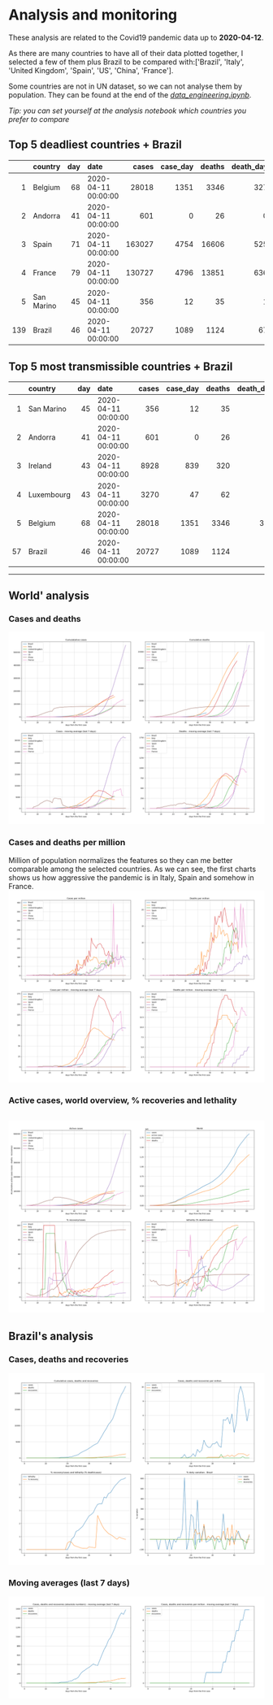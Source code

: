 # **Analysis and monitoring**
These analysis are related to the Covid19 pandemic data up to **2020-04-12**.

As there are many countries to have all of their data plotted together, I selected a few of them plus Brazil to be compared with:['Brazil', 'Italy', 'United Kingdom', 'Spain', 'US', 'China', 'France'].

Some countries are not in UN dataset, so we can not analyse them by population. They can be found at the end of the *[data_engineering.ipynb](../data_engineering.ipynb)*.

*Tip: you can set yourself at the analysis notebook which countries you prefer to compare*

## Top 5 deadliest countries + Brazil
|     | country    |   day | date                |   cases |   case_day |   deaths |   death_day |   cases_million |   deaths_million |   avg7_cases_million |   avg7_deaths_million |   avg7_recoveries_million |
|----:|:-----------|------:|:--------------------|--------:|-----------:|---------:|------------:|----------------:|-----------------:|---------------------:|----------------------:|--------------------------:|
|   1 | Belgium    |    68 | 2020-04-11 00:00:00 |   28018 |       1351 |     3346 |         327 |           117.1 |             28.3 |                  118 |                    25 |                        33 |
|   2 | Andorra    |    41 | 2020-04-11 00:00:00 |     601 |          0 |       26 |           0 |             0   |              0   |                  249 |                    16 |                        92 |
|   3 | Spain      |    71 | 2020-04-11 00:00:00 |  163027 |       4754 |    16606 |         525 |           101.7 |             11.2 |                  112 |                    14 |                        76 |
|   4 | France     |    79 | 2020-04-11 00:00:00 |  130727 |       4796 |    13851 |         636 |            73.6 |              9.8 |                   87 |                    13 |                        24 |
|   5 | San Marino |    45 | 2020-04-11 00:00:00 |     356 |         12 |       35 |           1 |           354.4 |             29.5 |                  409 |                    12 |                       109 |
| 139 | Brazil     |    46 | 2020-04-11 00:00:00 |   20727 |       1089 |     1124 |          67 |             5.2 |              0.3 |                    7 |                     0 |                         0 |


 ## Top 5 most transmissible countries + Brazil
|    | country    |   day | date                |   cases |   case_day |   deaths |   death_day |   cases_million |   deaths_million |   avg7_cases_million |   avg7_deaths_million |   avg7_recoveries_million |
|---:|:-----------|------:|:--------------------|--------:|-----------:|---------:|------------:|----------------:|-----------------:|---------------------:|----------------------:|--------------------------:|
|  1 | San Marino |    45 | 2020-04-11 00:00:00 |     356 |         12 |       35 |           1 |           354.4 |             29.5 |                  409 |                    12 |                       109 |
|  2 | Andorra    |    41 | 2020-04-11 00:00:00 |     601 |          0 |       26 |           0 |             0   |              0   |                  249 |                    16 |                        92 |
|  3 | Ireland    |    43 | 2020-04-11 00:00:00 |    8928 |        839 |      320 |          33 |           171.8 |              6.8 |                  126 |                     5 |                         0 |
|  4 | Luxembourg |    43 | 2020-04-11 00:00:00 |    3270 |         47 |       62 |           8 |            76.3 |             13   |                  125 |                     7 |                         0 |
|  5 | Belgium    |    68 | 2020-04-11 00:00:00 |   28018 |       1351 |     3346 |         327 |           117.1 |             28.3 |                  118 |                    25 |                        33 |
| 57 | Brazil     |    46 | 2020-04-11 00:00:00 |   20727 |       1089 |     1124 |          67 |             5.2 |              0.3 |                    7 |                     0 |                         0 |
----------------------
## World' analysis
### Cases and deaths
![](world_cases_deaths.png)

 ### Cases and deaths per million
Million of population normalizes the features so they can me better comparable among the selected countries. As we can see, the first charts shows us how aggressive the pandemic is in Italy, Spain and somehow in France.
![](world_cases_deaths_million.png)

 ### Active cases, world overview, % recoveries and lethality
![](world_active_cases_percentages.png)
----------------------
## Brazil's analysis


 ### Cases, deaths and recoveries
![](brazil_number_million_variation.png)

 ### Moving averages (last 7 days)
![](brazil_movingAvg.png)